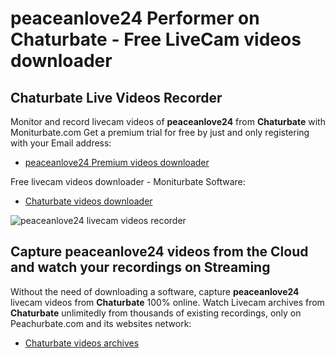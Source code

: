 # peaceanlove24 Performer on Chaturbate - Free LiveCam videos downloader

## Chaturbate Live Videos Recorder

Monitor and record livecam videos of **peaceanlove24** from **Chaturbate** with Moniturbate.com
Get a premium trial for free by just and only registering with your Email address:
* [peaceanlove24 Premium videos downloader](https://moniturbate.com/request-demo-licence-key.html)

Free livecam videos downloader - Moniturbate Software:
* [Chaturbate videos downloader](https://moniturbate.com/moniturbate-download-software.html)

![peaceanlove24 livecam videos recorder](https://peachurnet.com/templates/moniturbate-software.png)


## Capture peaceanlove24 videos from the Cloud and watch your recordings on Streaming

Without the need of downloading a software, capture **peaceanlove24** livecam videos from **Chaturbate** 100% online.
Watch Livecam archives from **Chaturbate** unlimitedly from thousands of existing recordings, only on Peachurbate.com and its websites network:
* [Chaturbate videos archives](https://peachurnet.com/)